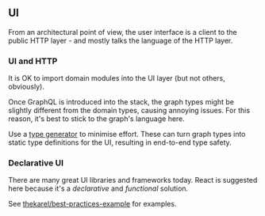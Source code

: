 ## UI

From an architectural point of view, the user interface is a client to the public HTTP layer - and mostly talks the language of the HTTP layer.

### UI and HTTP

It is OK to import domain modules into the UI layer (but not others, obviously).

Once GraphQL is introduced into the stack, the graph types might be slightly different from the domain types, causing annoying issues. For this reason, it's best to stick to the graph's language here.

Use a [type generator](https://github.com/dotansimha/graphql-code-generator) to minimise effort. These can turn graph types into static type definitions for the UI, resulting in end-to-end type safety.

### Declarative UI

There are many great UI libraries and frameworks today. React is suggested here because it's a *declarative* and *functional* solution.

See [thekarel/best-practices-example](https://github.com/thekarel/best-practices-example) for examples.